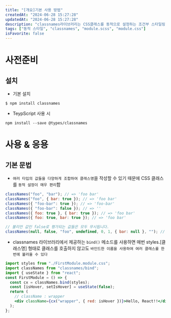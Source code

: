 ```yaml
---
title: "[개요]기본 사용 방법"
createdAt: "2024-06-28 15:27:28"
updatedAt: "2024-06-28 15:27:28"
description: "classnames라이브러리는 CSS클래스를 동적으로 설정하는 조건부 스타일링 작업에 매우 유용한 라이브러리이다. CSS Module에서 여러 개의 클래스를 동시에 적용할 때 매우 편리하게 사용할 수 있다."
tags: ["동적 스타일", "classnames", "module.scss", "module.css"]
isFavorite: false
---
```


# 사전준비

## 설치

- 기본 설치

```npm
$ npm install classnames
```

- TeypScript 사용 시

```npm
npm install --save @types/classnames
```

# 사용 & 응용

## 기본 문법

- `여러 타입의 값들을 다양하게 조합하여 클래스명`을 작성할 수 있기 때문에 CSS 클래스를 `동적 설정이 매우 편리`함

```js
classNames("foo", "bar"); // => 'foo bar'
classNames("foo", { bar: true }); // => 'foo bar'
classNames({ "foo-bar": true }); // => 'foo-bar'
classNames({ "foo-bar": false }); // => ''
classNames({ foo: true }, { bar: true }); // => 'foo bar'
classNames({ foo: true, bar: true }); // => 'foo bar'

// 불리언 값인 false로 평가되는 값들은 모두 무시됩니다.
classNames(null, false, "foo", undefined, 0, 1, { bar: null }, ""); // => 'foo 1'
```

- classnames 라이브러리에서 제공하는 `bind()` 메소드를 사용하면 매번 styles.[클래스명] 형태로 클래스를 호출하지 않고도 `바인드한 이름을 사용하여 여러 클래스를 한 번에 불러올 수 있다`

```jsx
import styles from "./FirstModule.module.css";
import classNames from "classnames/bind";
import { useState } from "react";
const FirstModule = () => {
  const cx = classNames.bind(styles);
  const [isHover, setIsHover] = useState(false);
  return (
    // className : wrapper
    <div className={cx("wrapper", { red: isHover })}>Hello, React!!</div>
  );
};
```
